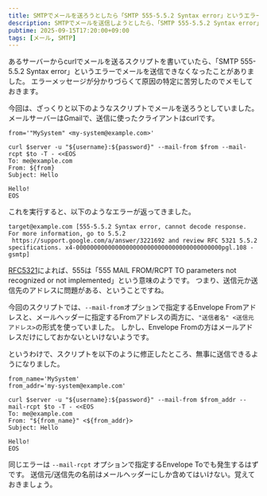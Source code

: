 ```yaml
---
title: SMTPでメールを送ろうとしたら「SMTP 555-5.5.2 Syntax error」というエラーが出たときの対処法
description: SMTPでメールを送信しようとしたら、「SMTP 555-5.5.2 Syntax error」というエラーが出ました。エラーメッセージが少し分かりづらいので、原因と対処法をメモしておきます。
pubtime: 2025-09-15T17:20:00+09:00
tags: [メール, SMTP]
---
```


あるサーバーからcurlでメールを送るスクリプトを書いていたら、「SMTP 555-5.5.2 Syntax error」というエラーでメールを送信できなくなったことがありました。
エラーメッセージが分かりづらくて原因の特定に苦労したのでメモしておきます。

今回は、ざっくりと以下のようなスクリプトでメールを送ろうとしていました。
メールサーバーはGmailで、送信に使ったクライアントはcurlです。

```shell
from='"MySystem" <my-system@example.com>'

curl $server -u "${username}:${password}" --mail-from $from --mail-rcpt $to -T - <<EOS
To: me@example.com
From: ${from}
Subject: Hello

Hello!
EOS
```

これを実行すると、以下のようなエラーが返ってきました。

```text
target@example.com [555-5.5.2 Syntax error, cannot decode response. For more information, go to 5.5.2  https://support.google.com/a/answer/3221692 and review RFC 5321 5.5.2 specifications. x4-00000000000000000000000000000000000000000pgl.108 - gsmtp]
```

[RFC5321](https://www.ietf.org/rfc/rfc5321.txt)によれば、555は「555  MAIL FROM/RCPT TO parameters not recognized or not implemented」という意味のようです。
つまり、送信元か送信先のアドレスに問題がある、ということですね。

今回のスクリプトでは、`--mail-from`オプションで指定するEnvelope Fromアドレスと、メールヘッダーに指定するFromアドレスの両方に、`"送信者名" <送信元アドレス>`の形式を使っていました。
しかし、Envelope Fromの方はメールアドレスだけにしておかないといけないようです。

というわけで、スクリプトを以下のように修正したところ、無事に送信できるようになりました。

```shell
from_name='MySystem'
from_addr='my-system@example.com'

curl $server -u "${username}:${password}" --mail-from $from_addr --mail-rcpt $to -T - <<EOS
To: me@example.com
From: "${from_name}" <${from_addr}>
Subject: Hello

Hello!
EOS
```

同じエラーは `--mail-rcpt` オプションで指定するEnvelope Toでも発生するはずです。
送信元/送信先の名前はメールヘッダーにしか含めてはいけない。覚えておきましょう。
